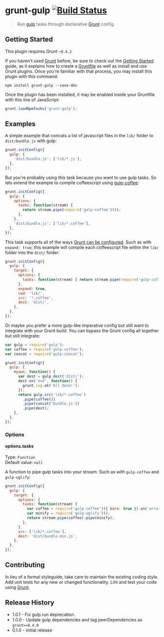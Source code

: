 # grunt-gulp [![Build Status](https://travis-ci.org/shama/grunt-gulp.png?branch=master)](https://travis-ci.org/shama/grunt-gulp)

> Run [gulp](http://gulpjs.com/) tasks through declarative [Grunt](http://gruntjs.com/) config

## Getting Started
This plugin requires Grunt `~0.4.2`

If you haven't used [Grunt](http://gruntjs.com/) before, be sure to check out the [Getting Started](http://gruntjs.com/getting-started) guide, as it explains how to create a [Gruntfile](http://gruntjs.com/sample-gruntfile) as well as install and use Grunt plugins. Once you're familiar with that process, you may install this plugin with this command:

```shell
npm install grunt-gulp --save-dev
```

Once the plugin has been installed, it may be enabled inside your Gruntfile with this line of JavaScript:

```js
grunt.loadNpmTasks('grunt-gulp');
```

## Examples
A simple example that concats a list of javascript files in the `lib/` folder to `dist/bundle.js` with gulp:

``` js
grunt.initConfig({
  gulp: {
    'dist/bundle.js': ['lib/*.js'],
  },
});
```

But you're probably using this task because you want to use gulp tasks. So lets extend the example to compile coffeescript using [gulp-coffee](https://npmjs.org/package/gulp-coffee):

``` js
grunt.initConfig({
  gulp: {
    options: {
      tasks: function(stream) {
        return stream.pipe(require('gulp-coffee')());
      },
    },
    'dist/bundle.js': ['lib/*.coffee'],
  },
});
```

This task supports all of the ways [Grunt can be configured](http://gruntjs.com/configuring-tasks). Such as with `expand: true`; this example will compile each coffeescript file within the `lib/` folder into the `dist/` folder:

``` js
grunt.initConfig({
  gulp: {
    target: {
      options: {
        tasks: function(stream) { return stream.pipe(require('gulp-coffee')()); },
      },
      expand: true,
      cwd: 'lib/',
      src: '*.coffee',
      dest: 'dist/',
    },
  },
});
```

Or maybe you prefer a more gulp-like imperative config but still want to integrate with your Grunt build. You can bypass the Grunt config all together but still integrate:

``` js
var gulp = require('gulp');
var coffee = require('gulp-coffee');
var concat = require('gulp-concat');

grunt.initConfig({
  gulp: {
    myown: function() {
      var dest = gulp.dest('dist/');
      dest.on('end', function() {
        grunt.log.ok('All done!');
      });
      return gulp.src('lib/*.coffee')
        .pipe(coffee())
        .pipe(concat('bundle.js'))
        .pipe(dest);
    },
  },
});
```

### Options

#### options.tasks
Type: `Function`  
Default value: `null`

A function to pipe gulp tasks into your stream. Such as with `gulp-coffee` and `gulp-uglify`:

``` js
grunt.initConfig({
  gulp: {
    target: {
      options: {
        tasks: function(stream) {
          var coffee = require('gulp-coffee')({ bare: true }).on('error', grunt.log.error);
          var minify = require('gulp-uglify')();
          return stream.pipe(coffee).pipe(minify);
        },
      },
      src: ['lib/*.coffee'],
      dest: 'dist/bundle.min.js',
    },
  },
});
```

## Contributing
In lieu of a formal styleguide, take care to maintain the existing coding style. Add unit tests for any new or changed functionality. Lint and test your code using [Grunt](http://gruntjs.com/).

## Release History
* 1.0.1 - Fix gulp.run deprecation.
* 1.0.0 - Update gulp dependencies and tag peerDependencies as `grunt>=0.4.0`
* 0.1.0 - initial release
